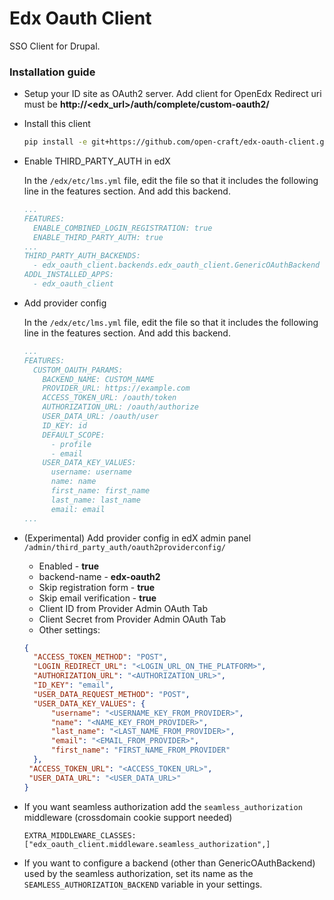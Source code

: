 # Edx Oauth Client
SSO Client for Drupal.
### Installation guide
 - Setup your ID site as OAuth2 server. Add client for OpenEdx
Redirect uri must be **http://<edx_url>/auth/complete/custom-oauth2/**

 - Install this client
   ```bash
   pip install -e git+https://github.com/open-craft/edx-oauth-client.git@v2.0.0#egg=edx_oauth_client
   ```

 - Enable THIRD_PARTY_AUTH in edX
 
    In the `/edx/etc/lms.yml` file, edit the file so that it includes the following line in the features section. And add this backend.
    ```yaml
    ...
    FEATURES:
      ENABLE_COMBINED_LOGIN_REGISTRATION: true
      ENABLE_THIRD_PARTY_AUTH: true
    ...
    THIRD_PARTY_AUTH_BACKENDS:
      - edx_oauth_client.backends.edx_oauth_client.GenericOAuthBackend
    ADDL_INSTALLED_APPS:
      - edx_oauth_client
    ```

 - Add provider config
 
    In the `/edx/etc/lms.yml` file, edit the file so that it includes the following line in the features section. And add this backend.
    ```yaml
    ...
    FEATURES:
      CUSTOM_OAUTH_PARAMS:
        BACKEND_NAME: CUSTOM_NAME
        PROVIDER_URL: https://example.com
        ACCESS_TOKEN_URL: /oauth/token
        AUTHORIZATION_URL: /oauth/authorize
        USER_DATA_URL: /oauth/user
        ID_KEY: id
        DEFAULT_SCOPE:
          - profile
          - email
        USER_DATA_KEY_VALUES:
          username: username
          name: name
          first_name: first_name
          last_name: last_name
          email: email
    ...
    ```

 - (Experimental) Add provider config in edX admin panel `/admin/third_party_auth/oauth2providerconfig/`
   - Enabled - **true**
   - backend-name - **edx-oauth2**
   - Skip registration form - **true**
   - Skip email verification - **true**
   - Client ID from Provider Admin OAuth Tab
   - Client Secret from Provider Admin OAuth Tab
   - Other settings:
   ```json
   {
     "ACCESS_TOKEN_METHOD": "POST",
     "LOGIN_REDIRECT_URL": "<LOGIN_URL_ON_THE_PLATFORM>",
     "AUTHORIZATION_URL": "<AUTHORIZATION_URL>",
     "ID_KEY": "email",
     "USER_DATA_REQUEST_METHOD": "POST",
     "USER_DATA_KEY_VALUES": {
         "username": "<USERNAME_KEY_FROM_PROVIDER>",
         "name": "<NAME_KEY_FROM_PROVIDER>",
         "last_name": "<LAST_NAME_FROM_PROVIDER>",
         "email": "<EMAIL_FROM_PROVIDER>",
         "first_name": "FIRST_NAME_FROM_PROVIDER"
     },
    "ACCESS_TOKEN_URL": "<ACCESS_TOKEN_URL>",
    "USER_DATA_URL": "<USER_DATA_URL>"
   }
   ```

 - If you want seamless authorization add the `seamless_authorization` middleware (crossdomain cookie support needed)
   ```
   EXTRA_MIDDLEWARE_CLASSES: ["edx_oauth_client.middleware.seamless_authorization",]
   ```
 - If you want to configure a backend (other than GenericOAuthBackend) used by the seamless authorization,
   set its name as the `SEAMLESS_AUTHORIZATION_BACKEND` variable in your settings.
